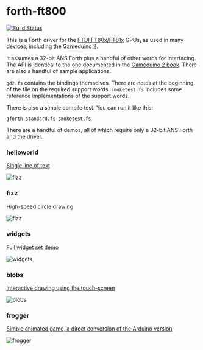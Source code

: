 # forth-ft800

[![Build Status](https://travis-ci.org/jamesbowman/forth-ft800.svg?branch=master)](https://travis-ci.org/jamesbowman/forth-ft800)

This is a Forth driver for the
[FTDI FT80x/FT81x](http://www.ftdichip.com/Products/ICs/FT800.html) GPUs, as
used in many devices, including the
[Gameduino 2](http://gameduino.com).

It assumes a 32-bit ANS Forth plus a handful of other words for interfacing.
The API is identical to the one documented in the
[Gameduino 2 book](http://excamera.com/files/gd2book_v0.pdf).
There are also a handful of sample applications.

`gd2.fs` contains the bindings themselves.
There are notes at the beginning of the file on the required support words.
`smoketest.fs` includes some reference implementations of the support words.

There is also a simple compile test.
You can run it like this:

    gforth standard.fs smoketest.fs

There are a handful of demos, all of which require only a 32-bit ANS Forth and the driver.

### helloworld

[Single line of text](demos/helloworld.fs)

![fizz](https://github.com/jamesbowman/gd2-book/blob/master/assets/helloworld.png)

### fizz

[High-speed circle drawing](demos/fizz.fs)

![fizz](https://github.com/jamesbowman/gd2-book/blob/master/assets/fizz-6.png)

### widgets

[Full widget set demo](demos/widgets.fs)

![widgets](https://github.com/jamesbowman/gd2-book/blob/master/assets/widgets3d.png)

### blobs

[Interactive drawing using the touch-screen](demos/blobs.fs)

![blobs](https://github.com/jamesbowman/gd2-book/blob/master/assets/blobs.png)

### frogger

[Simple animated game, a direct conversion of the Arduino version](demos/frogger.fs)

![frogger](https://github.com/jamesbowman/gd2-book/blob/master/assets/frogger.png)
